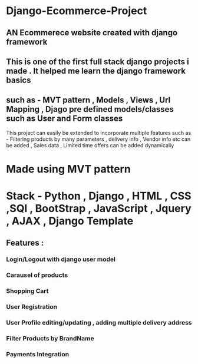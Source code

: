 # Django-Ecommerce-Project
## AN Ecommerece website created with django framework
## This is one of the first full stack django projects i made . It helped me learn the django framework basics 
## such as  -  MVT pattern , Models , Views , Url Mapping  , Djago pre defined models/classes such as User and Form classes

This project can easily be extended to incorporate multiple features such as  -  Filtering products by many parameters , delivery info , Vendor info etc can be added , Sales data , Limited time offers can be added dynamically 


# Made using MVT pattern


# Stack - Python , Django , HTML , CSS ,SQl , BootStrap , JavaScript , Jquery , AJAX , Django Template



## Features :

### Login/Logout with django user model
### Carausel of products
### Shopping Cart
### User Registration
### User Profile editing/updating , adding multiple delivery address
### Filter Products by BrandName
### Payments Integration




